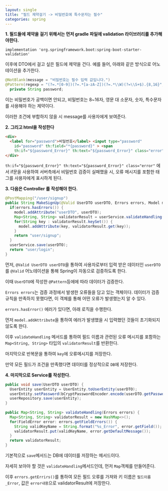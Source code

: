 ```yaml
---
layout: single
title: "필드 제약걸기 -> 비밀번호에 특수문자는 필수"
categories: spring
---
```


**1. 필드들에 제약을 걸기 위해서는 먼저 gradle 파일에 validation 라이브러리를 추가해야한다.**

`implementation 'org.springframework.boot:spring-boot-starter-validation'`

이후에 DTO에서 걸고 싶은 필드에 제약을 건다. 예를 들어, 아래와 같은 방식으로 어노테이션을 추가한다.

```java
@NotBlank(message = "비밀번호는 필수 입력 값입니다.")
@Pattern(regexp = "(?=.*[0-9])(?=.*[a-zA-Z])(?=.*\\W)(?=\\S+$).{8,16}", message = "비밀번호는 8~16자 영문 대 소문자, 숫자, 특수문자를 사용하세요.")
  private String password;
```

이는 비밀번호가 공백이면 안되고, 비밀번호는 8~16자, 영문 대 소문자, 숫자, 특수문자를 사용해야 하는 제약이다. 

이러한 조건에 부합하지 않을 시 message를 사용자에게 보여준다.

**2. 그리고 html을 작성한다**

```html
<div>
  <label for="password">비밀번호</label> <input type="password"
    id="password" th:field="*{password}" > <span
    th:if="${password_Error}" th:text="${password_Error}" class="error"></span>
</div>
```

`th:if="${password_Error}" th:text="${password_Error}" class="error"` 에서 if문을 사용하여 서버측에서 비밀번호 검증이 실패했을 시, 오류 메시지를 포함한 <span> 태그를 사용자에게 표시하게 된다.

**3. 다음은 Controller 를 작성해야 한다.**

```java
@PostMapping("/user/signup")
public String MakeSignUp(@Valid UserDTO userDTO, Errors errors, Model model) {
  if(errors.hasErrors()) {
    model.addAttribute("userDTO", userDTO);
    Map<String, String> validatorResult = userService.validateHandling(errors);
    for(String key : validatorResult.keySet()) {
      model.addAttribute(key, validatorResult.get(key));
    }
    return "user/signup";
  }
  userService.save(userDTO);
  return "user/login";
}
```

먼저, `@Valid UserDTO userDTO`을 통하여 사용자로부터 입력 받은 데이터인 `userDTO` 를 `@Valid` 어노테이션을 통해 Spring이 자동으로 검증하도록 한다. 

이때 `UserDTO`에 작성한 `@Pattern`등에에 따라 데이터가 검증한다.

`Errors errors`는 검증 과정에서 발생한 오류들을 담고 있는 객체이다. 데이터가 검증 규칙을 만족하지 못했다면, 이 객체를 통해 어떤 오류가 발생했는지 알 수 있다.

`errors.hasError()` 에러가 있다면, 아래 로직을 수행한다.

먼저 `model.addAttribute`을 통하여 에러가 발생했을 시 입력했던 것들이 초기화되지 않도록 한다.

이후 `validateHandling` 메서드를 통하여 필드 이름과 관련된 오류 메시지를 포함하는 `Map<String, String>` 타입의 `validatorResult`를 반환한다.

마지막으로 반복문을 통하여 `key`에 오류메시지를 저장한다. 

만약 모든 필드가 조건을 만족했다면 데이터를 정상적으로 `DB`에 저장한다.

**4. 마지막으로 Service를 작성한다.**

```java
public void save(UserDTO userDTO) {
  UserEntity userEntity = UserEntity.toUserEntity(userDTO);
  userEntity.setPassword(bCryptPasswordEncoder.encode(userDTO.getPassword()));
  userRepository.save(userEntity);
}
	
public Map<String, String> validateHandling(Errors errors) {
  Map<String, String> validatorResult = new HashMap<>();		
  for(FieldError error: errors.getFieldErrors()) {
    String validKeyName = String.format("%s_Error", error.getField());
    validatorResult.put(validKeyName, error.getDefaultMessage());
  }
  return validatorResult;
}
```

기본적으로 `save`메서드는 DB에 데이터를 저장하는 메서드이다.

자세히 보아야 할 것은 `validateHandling`메서드인데, 먼저 `Map`객체를 만들어준다.

이후 `errors.getErrirs()`를 통하여 모든 필드 오류를 가져와 키 이름은 `필드이름_Error`, 값은 `error내용`으로 validatorResult에 저장한다.








